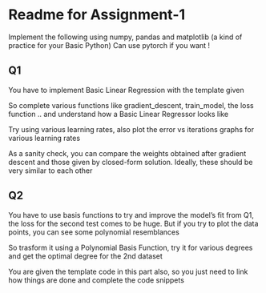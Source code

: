 # Readme for Assignment-1

Implement the following using numpy, pandas and matplotlib (a kind of practice for your Basic Python)
Can use pytorch if you want !

## Q1

You have to implement Basic Linear Regression with the template given

So complete various functions like gradient_descent, train_model, the loss function .. and understand how a Basic Linear Regressor looks like

Try using various learning rates, also plot the error vs iterations graphs for various learning rates

As a sanity check, you can compare the weights obtained after gradient descent and those given by closed-form
solution. Ideally, these should be very similar to each other

## Q2

You have to use basis functions to try and improve the model’s fit from Q1, the loss
for the second test comes to be huge. But if you try to plot the data points, you can see some polynomial resemblances

So trasform it using a Polynomial Basis Function, try it for various degrees and get the optimal degree for the 2nd dataset

You are given the template code in this part also, so you just need to link how things are done and complete the code snippets

